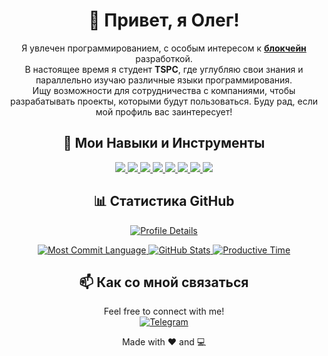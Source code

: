 
<h1 align="center">
  👋 Привет, я Олег!
</h1>

<p align="center">
  Я увлечен программированием, с особым интересом к <a href="https://en.wikipedia.org/wiki/Blockchain" target="_blank"><strong>блокчейн</strong></a> разработкой.
  <br />
  В настоящее время я студент <strong>TSPC</strong>, где углубляю свои знания и параллельно изучаю различные языки программирования.
  <br />
  Ищу возможности для сотрудничества с компаниями, чтобы разрабатывать проекты, которыми будут пользоваться. Буду рад, если мой профиль вас заинтересует!
</p>

<h2 align="center">🚀 Мои Навыки и Инструменты</h2>

<p align="center">
  <a href="#html5" alt="HTML5">
    <img src="https://img.shields.io/badge/HTML5-E34F26?style=for-the-badge&logo=html5&logoColor=white" />
  </a>
  <a href="#css3" alt="CSS3">
    <img src="https://img.shields.io/badge/CSS3-1572B6?style=for-the-badge&logo=css3&logoColor=white" />
  </a>
  <a href="#nodejs" alt="NodeJS">
    <img src="https://img.shields.io/badge/Node.js-339933?style=for-the-badge&logo=nodedotjs&logoColor=white" />
  </a>
  <a href="#solidity" alt="Solidity">
    <img src="https://img.shields.io/badge/Solidity-000000?style=for-the-badge&logo=solidity&logoColor=white" />
  </a>
  <a href="#express" alt="Express">
    <img src="https://img.shields.io/badge/Express-000000?style=for-the-badge&logo=express&logoColor=white" />
  </a>
  <a href="#reactjs" alt="ReactJS">
    <img src="https://img.shields.io/badge/ReactJS-61DAFB?style=for-the-badge&logo=react&logoColor=black" />
  </a>
  <a href="#svg" alt="SVG">
    <img src="https://img.shields.io/badge/SVG-FFBB00?style=for-the-badge&logo=svg&logoColor=black" />
  </a>
  <a href="#web3js" alt="Web3.js">
    <img src="https://img.shields.io/badge/Web3.js-F16822?style=for-the-badge&logo=web3dotjs&logoColor=white" />
  </a>
</p>


<h2 align="center">📊 Статистика GitHub</h2>

<p align="center">
  <a href="https://github.com/wr479">
    <img src="https://github-profile-summary-cards.vercel.app/api/cards/profile-details?username=wr479&theme=solarized_dark&hide_title=true&show=cards" alt="Profile Details" />
  </a>
</p>

<p align="center">
  <a href="https://github.com/wr479">
    <img src="https://github-profile-summary-cards.vercel.app/api/cards/most-commit-language?username=wr479&theme=solarized_dark&hide_title=true&show=cards" alt="Most Commit Language" />
  </a>
   <a href="https://github.com/wr479">
    <img src="https://github-profile-summary-cards.vercel.app/api/cards/stats?username=wr479&theme=solarized_dark&hide_title=true&show=cards" alt="GitHub Stats" />
  </a>
  <a href="https://github.com/wr479">
    <img src="https://github-profile-summary-cards.vercel.app/api/cards/productive-time?username=wr479&theme=solarized_dark&hide_title=true&show=cards" alt="Productive Time" />
  </a>
<!--   <a href="https://github.com/anuraghazra/github-readme-stats" target="_blank">
    <img src="https://github-readme-stats.vercel.app/api/top-langs/?username=wr479&layout=compact&theme=solarized_dark&hide_border=true&title_color=ffffff&text_color=ffffff&icon_color=61DAFB" alt="Top Languages" />
  </a> -->
</p>


<h2 align="center">📫 Как со мной связаться</h2>

<p align="center">
  Feel free to connect with me!
  <br />
  <a href="https://t.me/wr479" target="_blank">
    <img src="https://img.shields.io/badge/Telegram-2CA5E2?style=for-the-badge&logo=telegram&logoColor=white" alt="Telegram" />
  </a>
</p>

<p align="center">
  Made with ❤️ and 💻
</p>
